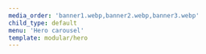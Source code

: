 ```yaml
---
media_order: 'banner1.webp,banner2.webp,banner3.webp'
child_type: default
menu: 'Hero carousel'
template: modular/hero
---
```


